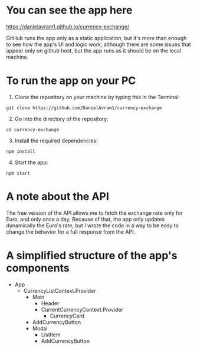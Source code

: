 # You can see the app here
https://danielavram1.github.io/currency-exchange/

GitHub runs the app only as a static application, but it's more than enough to see how the app's UI and logic work, although there are some issues that appear only on github host, but the app runs as it should be on the local machine.

# To run the app on your PC

1. Clone the repository on your machine by typing this in the Terminal:

``git clone https://github.com/DanielAvram1/currency-exchange``

2. Go into the directory of the repository:

``cd currency-exchange``

3. Install the required dependencies:

``npm install``

4. Start the app:

``npm start``

# A note about the API

The free version of the API allows me to fetch the exchange rate only for Euro, and only once a day. Because of that, the app only updates dynamically the Euro's rate, but I wrote the code in a way to be easy to change the behavior for a full response from the API. 

# A simplified structure of the app's components

- App
    - CurrencyListContext.Provider
        - Main
            - Header
            - CurrentCurrencyContext.Provider
                - CurrencyCard
        - AddCurrencyButton
        - Modal
            - ListItem
            - AddCurrencyButton
            
        